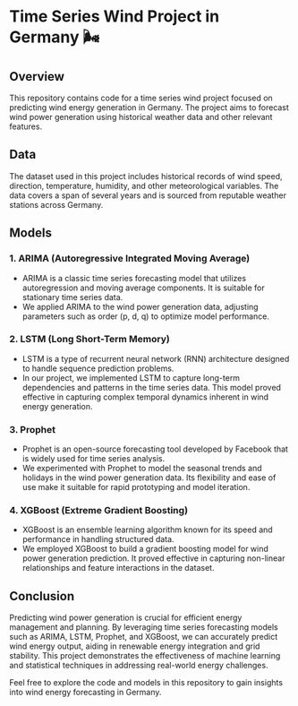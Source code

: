 # Time Series Wind Project in Germany 🌬️

## Overview
This repository contains code for a time series wind project focused on predicting wind energy generation in Germany. The project aims to forecast wind power generation using historical weather data and other relevant features.

## Data
The dataset used in this project includes historical records of wind speed, direction, temperature, humidity, and other meteorological variables. The data covers a span of several years and is sourced from reputable weather stations across Germany.

## Models

### 1. ARIMA (Autoregressive Integrated Moving Average)
- ARIMA is a classic time series forecasting model that utilizes autoregression and moving average components. It is suitable for stationary time series data.
- We applied ARIMA to the wind power generation data, adjusting parameters such as order (p, d, q) to optimize model performance.

### 2. LSTM (Long Short-Term Memory)
- LSTM is a type of recurrent neural network (RNN) architecture designed to handle sequence prediction problems.
- In our project, we implemented LSTM to capture long-term dependencies and patterns in the time series data. This model proved effective in capturing complex temporal dynamics inherent in wind energy generation.

### 3. Prophet
- Prophet is an open-source forecasting tool developed by Facebook that is widely used for time series analysis.
- We experimented with Prophet to model the seasonal trends and holidays in the wind power generation data. Its flexibility and ease of use make it suitable for rapid prototyping and model iteration.

### 4. XGBoost (Extreme Gradient Boosting)
- XGBoost is an ensemble learning algorithm known for its speed and performance in handling structured data.
- We employed XGBoost to build a gradient boosting model for wind power generation prediction. It proved effective in capturing non-linear relationships and feature interactions in the dataset.


## Conclusion
Predicting wind power generation is crucial for efficient energy management and planning. By leveraging time series forecasting models such as ARIMA, LSTM, Prophet, and XGBoost, we can accurately predict wind energy output, aiding in renewable energy integration and grid stability. This project demonstrates the effectiveness of machine learning and statistical techniques in addressing real-world energy challenges.

Feel free to explore the code and models in this repository to gain insights into wind energy forecasting in Germany.

